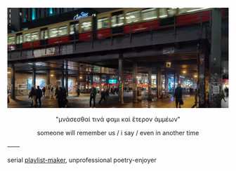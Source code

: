 ![alexanderplatz s-bahn](alexanderplatz_sbahn.jpeg)
<p align="center">"μνάσεσθαί τινά φαμι καὶ ἕτερον ἀμμέων"</p>
<p align="center">someone will remember us / i say / even in another time</p>

——

<p align=“right”>serial <a href=“https://open.spotify.com/user/dtcvdixhmitdfl39jd4ulk239?si=iHAdGJiLSXKM9okTOg-I3w”>playlist-maker</a>, unprofessional poetry-enjoyer</p>